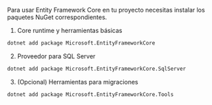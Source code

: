 Para usar Entity Framework Core en tu proyecto necesitas instalar los paquetes NuGet correspondientes. 

1. Core runtime y herramientas básicas
```bash
dotnet add package Microsoft.EntityFrameworkCore
```
2. Proveedor para SQL Server
```bash
dotnet add package Microsoft.EntityFrameworkCore.SqlServer
```
3. (Opcional) Herramientas para migraciones
```bash
dotnet add package Microsoft.EntityFrameworkCore.Tools
```